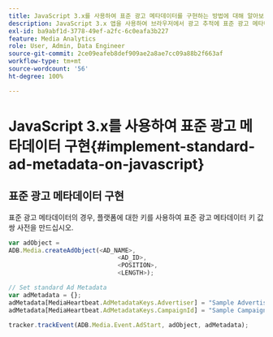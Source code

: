 ```yaml
---
title: JavaScript 3.x를 사용하여 표준 광고 메타데이터를 구현하는 방법에 대해 알아보기
description: JavaScript 3.x 앱을 사용하여 브라우저에서 광고 추적에 표준 광고 메타데이터를 사용하는 방법입니다.
exl-id: ba9abf1d-3778-49ef-a2fc-6c0eafa3b227
feature: Media Analytics
role: User, Admin, Data Engineer
source-git-commit: 2ce09eafeb8def909ae2a8ae7cc09a88b2f663af
workflow-type: tm+mt
source-wordcount: '56'
ht-degree: 100%

---
```


# JavaScript 3.x를 사용하여 표준 광고 메타데이터 구현{#implement-standard-ad-metadata-on-javascript}

## 표준 광고 메타데이터 구현

표준 광고 메타데이터의 경우, 플랫폼에 대한 키를 사용하여 표준 광고 메타데이터 키 값 쌍 사전을 만드십시오.

```js
var adObject =
ADB.Media.createAdObject(<AD_NAME>,
                              <AD_ID>,
                              <POSITION>,
                              <LENGTH>);

// Set standard Ad Metadata
var adMetadata = {};
adMetadata[MediaHeartbeat.AdMetadataKeys.Advertiser] = "Sample Advertiser";
adMetadata[MediaHeartbeat.AdMetadataKeys.CampaignId] = "Sample Campaign";

tracker.trackEvent(ADB.Media.Event.AdStart, adObject, adMetadata);
```
